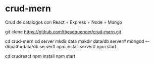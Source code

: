 # crud-mern

Crud de catalogos con React + Express + Node + Mongo

git clone https://github.com/thesequencer/crud-mern.git

cd crud-mern
cd server
mkdir data
makdir data/db
server# mongod --dbpath=data/db
server# npm install
server# npm start

cd crudreact
npm install
npm start

